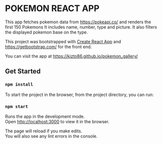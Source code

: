 # POKEMON REACT APP

This app fetches pokemon data from https://pokeapi.co/ and renders the first 150 Pokemons
It includes name, number, type and picture. It also filters the displayed pokemon base on the type.

This project was bootstrapped with [Create React App](https://github.com/facebook/create-react-app)
and https://getbootstrap.com/ for the front end.

You can visit the app at https://kizto86.github.io/pokemon_gallery/

## Get Started

### `npm install`

To start the project in the browser, from the project directory, you can run:

### `npm start`

Runs the app in the development mode.<br />
Open [http://localhost:3000](http://localhost:3000) to view it in the browser.

The page will reload if you make edits.<br />
You will also see any lint errors in the console.
